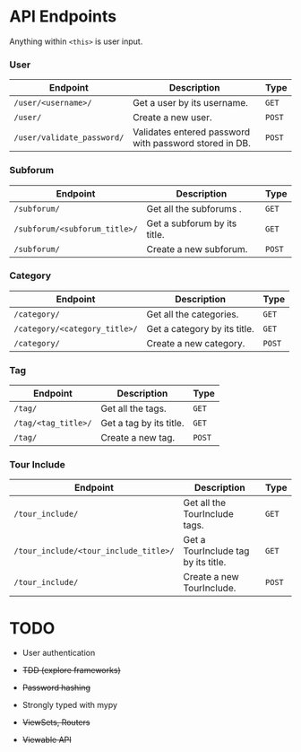 # API Endpoints
Anything within `<this>` is user input.

### User
| Endpoint                     | Description                                                        | Type             |
|------------------------------|--------------------------------------------------------------------|------------------|
| `/user/<username>/`           | Get a user by its username.                                        | `GET`            |
| `/user/`                     | Create a new user.                                                 | `POST`           |
| `/user/validate_password/`   | Validates entered password with password stored in DB.             | `POST`           |

### Subforum
| Endpoint                     | Description                                                        | Type             |
|------------------------------|--------------------------------------------------------------------|------------------|
| `/subforum/`                 | Get all the subforums .                                            | `GET`            |
| `/subforum/<subforum_title>/`| Get a subforum by its title.                                       | `GET`            |
| `/subforum/`                 | Create a new subforum.                                             | `POST`           |


### Category
| Endpoint                     | Description                                                        | Type             |
|------------------------------|--------------------------------------------------------------------|------------------|
| `/category/`                 | Get all the categories.                                            | `GET`            |
| `/category/<category_title>/` | Get a category by its title.                                       | `GET`            |
| `/category/`                 | Create a new category.                                             | `POST`           |

### Tag
| Endpoint                | Description                                                             | Type             |
|-------------------------|-------------------------------------------------------------------------|------------------|
| `/tag/`                 | Get all the tags.                                                       | `GET`            |
| `/tag/<tag_title>/`      | Get a tag by its title.                                                 | `GET`            |
| `/tag/`                 | Create a new tag.                                                       | `POST`           |

### Tour Include
| Endpoint               | Description                                                              | Type             |
|------------------------|--------------------------------------------------------------------------|------------------|
| `/tour_include/`                     | Get all the TourInclude tags.                              | `GET`            |
| `/tour_include/<tour_include_title>/` | Get a TourInclude tag by its title.                        | `GET`            |
| `/tour_include/`                     | Create a new TourInclude.                                  | `POST`           |

# TODO

- User authentication

- ~~TDD (explore frameworks)~~

- ~~Password hashing~~
  
- Strongly typed with mypy

- ~~ViewSets, Routers~~

- ~~Viewable API~~
